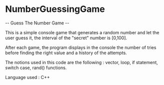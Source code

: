 # NumberGuessingGame

-- Guess The Number Game --

This is a simple console game that generates a random number and let the user guess it, the interval of the "secret" number is [0,100].

After each game, the program displays in the console the number of tries before finding the right value and a history of the attempts.

The notions used in this code are the following : vector, loop, if statement, switch case, rand() functions.

Language used : C++

